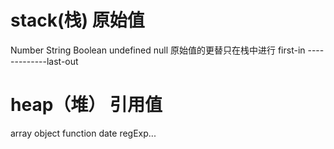 # stack(栈) 原始值
Number String Boolean undefined null
原始值的更替只在栈中进行 
first-in -------------last-out

# heap（堆） 引用值
array object function date  regExp...